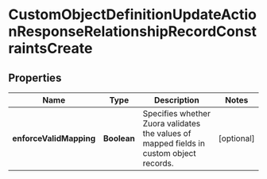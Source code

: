

# CustomObjectDefinitionUpdateActionResponseRelationshipRecordConstraintsCreate


## Properties

| Name | Type | Description | Notes |
|------------ | ------------- | ------------- | -------------|
|**enforceValidMapping** | **Boolean** | Specifies whether Zuora validates the values of mapped fields in custom object records.  |  [optional] |



